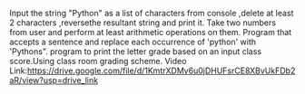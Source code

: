 Input the string "Python" as a list of characters from console ,delete at least 2 characters ,reversethe resultant string and print it.
Take two numbers from user and perform at least arithmetic operations on them.
Program that accepts a sentence and replace each occurrence of 'python' with 'Pythons".
program to print the letter grade based on an input class score.Using class room grading scheme.
Video Link:https://drive.google.com/file/d/1KmtrXDMv6u0jDHUFsrCE8XBvUkFDb2aR/view?usp=drive_link
